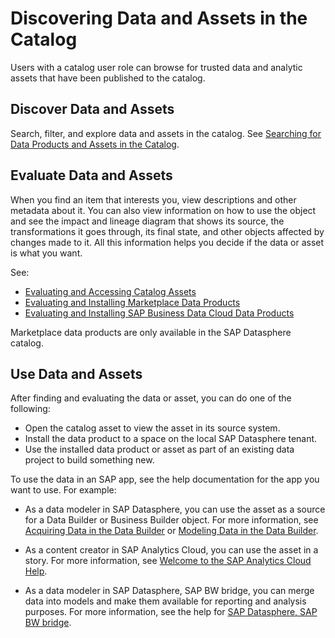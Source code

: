 <!-- loio6df42e3675324d73bd35c2e70d46a7ee -->

# Discovering Data and Assets in the Catalog

Users with a catalog user role can browse for trusted data and analytic assets that have been published to the catalog.



<a name="loio6df42e3675324d73bd35c2e70d46a7ee__section_csj_42x_jdc"/>

## Discover Data and Assets

Search, filter, and explore data and assets in the catalog. See [Searching for Data Products and Assets in the Catalog](searching-for-data-products-and-assets-in-the-catalog-1047825.md).



<a name="loio6df42e3675324d73bd35c2e70d46a7ee__section_jgc_p2x_jdc"/>

## Evaluate Data and Assets

When you find an item that interests you, view descriptions and other metadata about it. You can also view information on how to use the object and see the impact and lineage diagram that shows its source, the transformations it goes through, its final state, and other objects affected by changes made to it. All this information helps you decide if the data or asset is what you want.

See:

-   [Evaluating and Accessing Catalog Assets](evaluating-and-accessing-catalog-assets-dc061a2.md)
-   [Evaluating and Installing Marketplace Data Products](evaluating-and-installing-marketplace-data-products-92c35ef.md)
-   [Evaluating and Installing SAP Business Data Cloud Data Products](evaluating-and-installing-sap-business-data-cloud-data-products-ea7cb80.md)

Marketplace data products are only available in the SAP Datasphere catalog.



<a name="loio6df42e3675324d73bd35c2e70d46a7ee__section_chh_p2x_jdc"/>

## Use Data and Assets

After finding and evaluating the data or asset, you can do one of the following:

-   Open the catalog asset to view the asset in its source system.
-   Install the data product to a space on the local SAP Datasphere tenant.
-   Use the installed data product or asset as part of an existing data project to build something new.

To use the data in an SAP app, see the help documentation for the app you want to use. For example:

-   As a data modeler in SAP Datasphere, you can use the asset as a source for a Data Builder or Business Builder object. For more information, see [Acquiring Data in the Data Builder](Acquiring-and-Preparing-Data-in-the-Data-Builder/acquiring-data-in-the-data-builder-1f15a29.md) or [Modeling Data in the Data Builder](Modeling-Data-in-the-Data-Builder/modeling-data-in-the-data-builder-5c1e3d4.md).

-   As a content creator in SAP Analytics Cloud, you can use the asset in a story. For more information, see [Welcome to the SAP Analytics Cloud Help](https://help.sap.com/docs/SAP_ANALYTICS_CLOUD/00f68c2e08b941f081002fd3691d86a7/1fb1f4ce92f44fc983debc25ac1f2cc9.html).

-   As a data modeler in SAP Datasphere, SAP BW bridge, you can merge data into models and make them available for reporting and analysis purposes. For more information, see the help for [SAP Datasphere, SAP BW bridge](https://help.sap.com/docs/SAP_BW_BRIDGE/107a6e8a38b74ede94c833ca3b7b6f51/f2a4eb578452482fbbcb9078a8e51551.html).


